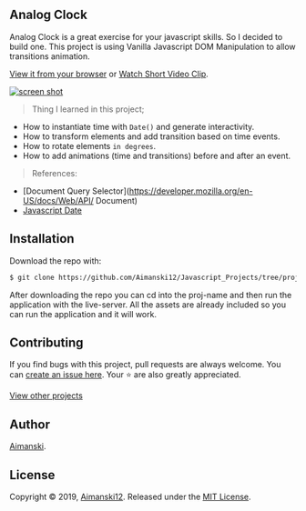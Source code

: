 ## Analog Clock

Analog Clock is a great exercise for your javascript skills. So I decided to build one. This project is using Vanilla Javascript DOM Manipulation to allow transitions animation. 

[View it from your browser](https://aimanski-js02-clock.herokuapp.com/) or
[Watch Short Video Clip](https://www.youtube.com/watch?v=vOa3j6Z2vrw). <br>

<div float="left">
  <a href="https://www.youtube.com/watch?v=vOa3j6Z2vrw">
    <img src="https://user-images.githubusercontent.com/32781697/57983633-ecf8a500-7a19-11e9-9a20-28704f18e800.gif" alt="screen shot">
  </a>
</div>

> Thing I learned in this project;
  * How to instantiate time with `Date()` and generate interactivity.
  * How to transform elements and add transition based on time events.
  * How to rotate elements `in degrees`. 
  * How to add animations (time and transitions) before and after an event.

> References:
  * [Document Query Selector](https://developer.mozilla.org/en-US/docs/Web/API/
  Document)
  * [Javascript Date](https://developer.mozilla.org/en-US/docs/Web/JavaScript/Reference/Global_Objects/Date)

## Installation

Download the repo with:

```bash
$ git clone https://github.com/Aimanski12/Javascript_Projects/tree/proj02 proj-name
```

After downloading the repo you can cd into the proj-name and then run the application with the live-server. All the assets are already included so you can run the application and it will work. 

## Contributing

If you find bugs with this project, pull requests are always welcome. You can [create an issue here](https://github.com/Aimanski12/Javascript_Projects/issues/new).
Your :star: are also greatly appreciated.

[View other projects](https://github.com/Aimanski12/Javascript_Projects)

## Author

[Aimanski](https://github.com/Aimanski12).

## License 

Copyright © 2019, [Aimanski12](https://github.com/Aimanski12).
Released under the [MIT License](LICENSE).


